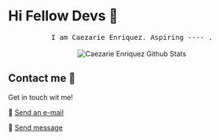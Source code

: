 # Hi Fellow Devs :wave:

<p align="center">
  <samp>
I am Caezarie Enriquez. Aspiring ----  .
  </samp>
  <br/>
  <br/>
  <img src="https://github-readme-stats.vercel.app/api?username=zarious-dev&show_icons=true" alt="Caezarie Enriquez Github Stats"></img>
</p>

## Contact me :speech_balloon:

Get in touch wit me!

:e-mail: <a href="enriquez.caezarie@gmail.com">Send an e-mail</a>

:link: <a href="https://www.linkedin.com/in/caezarie-enriquez-0b88792bb">Send message</a>

